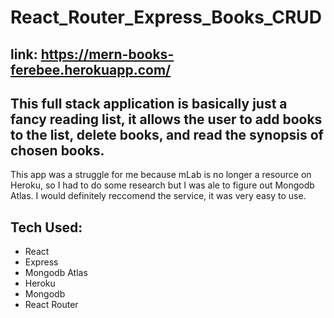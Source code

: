 # React_Router_Express_Books_CRUD

## link:  https://mern-books-ferebee.herokuapp.com/




## This full stack application is basically just a fancy reading list, it allows the user to add books to the list, delete books, and read the synopsis of chosen books.
This app was a struggle for me because mLab is no longer a resource on Heroku, so I had to do some research but I was ale to figure out Mongodb Atlas. I would definitely reccomend the service, it was very easy to use.

## Tech Used:
* React
* Express
* Mongodb Atlas
* Heroku
* Mongodb
* React Router
